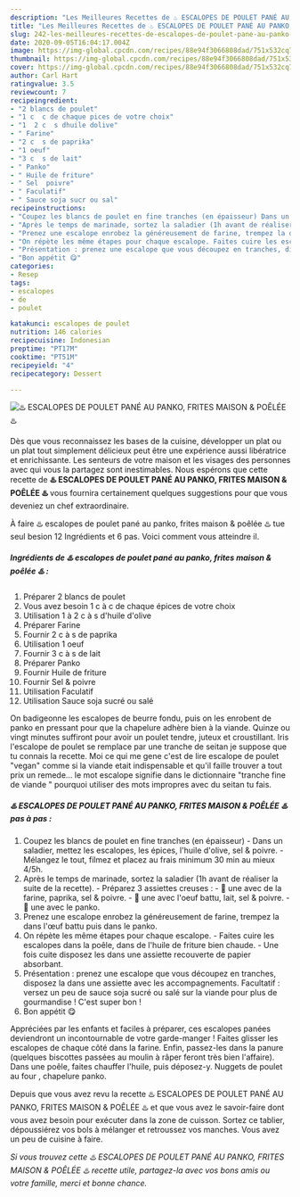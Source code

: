```yaml
---
description: "Les Meilleures Recettes de ♨️ ESCALOPES DE POULET PANÉ AU PANKO, FRITES MAISON &amp;amp; POÊLÉE ♨️"
title: "Les Meilleures Recettes de ♨️ ESCALOPES DE POULET PANÉ AU PANKO, FRITES MAISON &amp;amp; POÊLÉE ♨️"
slug: 242-les-meilleures-recettes-de-escalopes-de-poulet-pane-au-panko-frites-maison-and-amp-poelee
date: 2020-09-05T16:04:17.004Z
image: https://img-global.cpcdn.com/recipes/88e94f3066808dad/751x532cq70/♨️-escalopes-de-poulet-pane-au-panko-frites-maison-poelee-♨️-photo-principale-de-la-recette.jpg
thumbnail: https://img-global.cpcdn.com/recipes/88e94f3066808dad/751x532cq70/♨️-escalopes-de-poulet-pane-au-panko-frites-maison-poelee-♨️-photo-principale-de-la-recette.jpg
cover: https://img-global.cpcdn.com/recipes/88e94f3066808dad/751x532cq70/♨️-escalopes-de-poulet-pane-au-panko-frites-maison-poelee-♨️-photo-principale-de-la-recette.jpg
author: Carl Hart
ratingvalue: 3.5
reviewcount: 7
recipeingredient:
- "2 blancs de poulet"
- "1 c  c de chaque pices de votre choix"
- "1  2 c  s dhuile dolive"
- " Farine"
- "2 c  s de paprika"
- "1 oeuf"
- "3 c  s de lait"
- " Panko"
- " Huile de friture"
- " Sel  poivre"
- " Faculatif"
- " Sauce soja sucr ou sal"
recipeinstructions:
- "Coupez les blancs de poulet en fine tranches (en épaisseur) Dans un saladier, mettez les escalopes, les épices, l&#39;huile d&#39;olive, sel &amp; poivre. Mélangez le tout, filmez et placez au frais minimum 30 min au mieux 4/5h."
- "Après le temps de marinade, sortez la saladier (1h avant de réaliser la suite de la recette).  Préparez 3 assiettes creuses :  🔶 une avec de la farine, paprika, sel &amp; poivre. 🔶 une avec l&#39;oeuf battu, lait, sel &amp; poivre. 🔶 une avec le panko."
- "Prenez une escalope enrobez la généreusement de farine, trempez la dans l&#39;œuf battu puis dans le panko."
- "On répète les même étapes pour chaque escalope. Faites cuire les escalopes dans la poêle, dans de l&#39;huile de friture bien chaude. Une fois cuite disposez les dans une assiette recouverte de papier absorbant."
- "Présentation : prenez une escalope que vous découpez en tranches, disposez la dans une assiette avec les accompagnements. Facultatif : versez un peu de sauce soja sucré ou salé sur la viande pour plus de gourmandise ! C&#39;est super bon !"
- "Bon appétit 😋"
categories:
- Resep
tags:
- escalopes
- de
- poulet

katakunci: escalopes de poulet 
nutrition: 146 calories
recipecuisine: Indonesian
preptime: "PT17M"
cooktime: "PT51M"
recipeyield: "4"
recipecategory: Dessert

---
```



![♨️ ESCALOPES DE POULET PANÉ AU PANKO, FRITES MAISON &amp; POÊLÉE ♨️](https://img-global.cpcdn.com/recipes/88e94f3066808dad/751x532cq70/♨️-escalopes-de-poulet-pane-au-panko-frites-maison-poelee-♨️-photo-principale-de-la-recette.jpg)

Dès que vous reconnaissez les bases de la cuisine, développer un plat ou un plat tout simplement délicieux peut être une expérience aussi libératrice et enrichissante. Les senteurs de votre maison et les visages des personnes avec qui vous la partagez sont inestimables. Nous espérons que cette recette de <strong> ♨️ ESCALOPES DE POULET PANÉ AU PANKO, FRITES MAISON &amp; POÊLÉE ♨️ </strong> vous fournira certainement quelques suggestions pour que vous deveniez un chef extraordinaire.

<!--inarticleads1-->

À faire ♨️ escalopes de poulet pané au panko, frites maison &amp; poêlée ♨️ tue seul besion 12 Ingrédients et 6 pas. Voici comment vous atteindre il.

##### Ingrédients de ♨️ escalopes de poulet pané au panko, frites maison &amp; poêlée ♨️ :

1. Préparer 2 blancs de poulet
1. Vous avez besoin 1 c à c de chaque épices de votre choix
1. Utilisation 1 à 2 c à s d&#39;huile d&#39;olive
1. Préparer  Farine
1. Fournir 2 c à s de paprika
1. Utilisation 1 oeuf
1. Fournir 3 c à s de lait
1. Préparer  Panko
1. Fournir  Huile de friture
1. Fournir  Sel &amp; poivre
1. Utilisation  Faculatif
1. Utilisation  Sauce soja sucré ou salé


On badigeonne les escalopes de beurre fondu, puis on les enrobent de panko en pressant pour que la chapelure adhère bien à la viande. Quinze ou vingt minutes suffiront pour avoir un poulet tendre, juteux et croustillant. Iris l&#39;escalope de poulet se remplace par une tranche de seitan je suppose que tu connais la recette. Moi ce qui me gene c&#39;est de lire escalope de poulet &#34;vegan&#34; comme si la viande etait indispensable et qu&#39;il faille trouver a tout prix un remede… le mot escalope signifie dans le dictionnaire &#34;tranche fine de viande &#34; pourquoi utiliser des mots impropres avec du seitan tu fais. 

<!--inarticleads2-->

##### ♨️ ESCALOPES DE POULET PANÉ AU PANKO, FRITES MAISON &amp; POÊLÉE ♨️ pas à pas :

1. Coupez les blancs de poulet en fine tranches (en épaisseur) - Dans un saladier, mettez les escalopes, les épices, l&#39;huile d&#39;olive, sel &amp; poivre. - Mélangez le tout, filmez et placez au frais minimum 30 min au mieux 4/5h.
1. Après le temps de marinade, sortez la saladier (1h avant de réaliser la suite de la recette). -  Préparez 3 assiettes creuses :  - 🔶 une avec de la farine, paprika, sel &amp; poivre. - 🔶 une avec l&#39;oeuf battu, lait, sel &amp; poivre. - 🔶 une avec le panko.
1. Prenez une escalope enrobez la généreusement de farine, trempez la dans l&#39;œuf battu puis dans le panko.
1. On répète les même étapes pour chaque escalope. - Faites cuire les escalopes dans la poêle, dans de l&#39;huile de friture bien chaude. - Une fois cuite disposez les dans une assiette recouverte de papier absorbant.
1. Présentation : prenez une escalope que vous découpez en tranches, disposez la dans une assiette avec les accompagnements. Facultatif : versez un peu de sauce soja sucré ou salé sur la viande pour plus de gourmandise ! C&#39;est super bon !
1. Bon appétit 😋


Appréciées par les enfants et faciles à préparer, ces escalopes panées deviendront un incontournable de votre garde-manger ! Faites glisser les escalopes de chaque côté dans la farine. Enfin, passez-les dans la panure (quelques biscottes passées au moulin à râper feront très bien l&#39;affaire). Dans une poêle, faites chauffer l&#39;huile, puis déposez-y. Nuggets de poulet au four , chapelure panko. 

<!--inarticleads1-->

<p>
Depuis que vous avez revu la recette ♨️ ESCALOPES DE POULET PANÉ AU PANKO, FRITES MAISON &amp; POÊLÉE ♨️ et que vous avez le savoir-faire dont vous avez besoin pour exécuter dans la zone de cuisson. Sortez ce tablier, dépoussiérez vos bols à mélanger et retroussez vos manches. Vous avez un peu de cuisine à faire.
</p>

<p>
<i>Si vous trouvez cette ♨️ ESCALOPES DE POULET PANÉ AU PANKO, FRITES MAISON &amp; POÊLÉE ♨️ recette utile, partagez-la avec vos bons amis ou votre famille, merci et bonne chance.</i>
</p>
